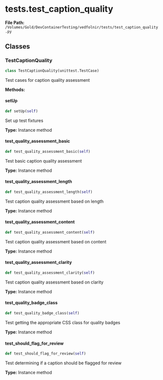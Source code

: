 # tests.test_caption_quality

**File Path:** `/Volumes/Gold/DevContainerTesting/vedfolnir/tests/test_caption_quality.py`

## Classes

### TestCaptionQuality

```python
class TestCaptionQuality(unittest.TestCase)
```

Test cases for caption quality assessment

**Methods:**

#### setUp

```python
def setUp(self)
```

Set up test fixtures

**Type:** Instance method

#### test_quality_assessment_basic

```python
def test_quality_assessment_basic(self)
```

Test basic caption quality assessment

**Type:** Instance method

#### test_quality_assessment_length

```python
def test_quality_assessment_length(self)
```

Test caption quality assessment based on length

**Type:** Instance method

#### test_quality_assessment_content

```python
def test_quality_assessment_content(self)
```

Test caption quality assessment based on content

**Type:** Instance method

#### test_quality_assessment_clarity

```python
def test_quality_assessment_clarity(self)
```

Test caption quality assessment based on clarity

**Type:** Instance method

#### test_quality_badge_class

```python
def test_quality_badge_class(self)
```

Test getting the appropriate CSS class for quality badges

**Type:** Instance method

#### test_should_flag_for_review

```python
def test_should_flag_for_review(self)
```

Test determining if a caption should be flagged for review

**Type:** Instance method

